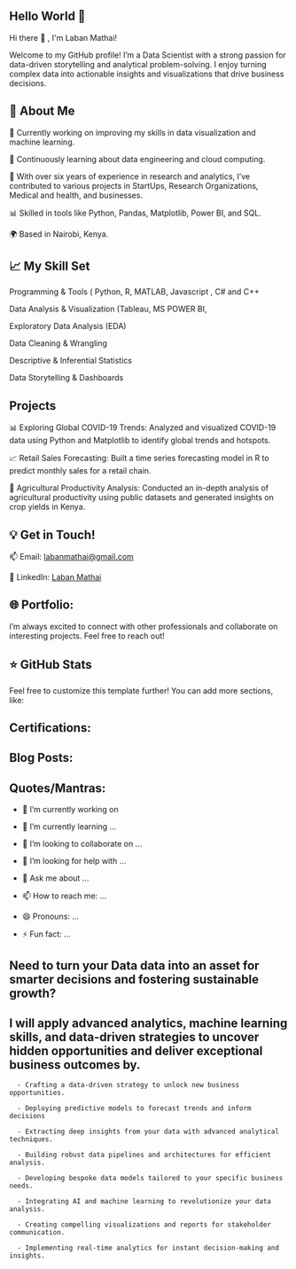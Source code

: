 ## Hello World 👋

Hi there 👋 , I'm Laban Mathai!

Welcome to my GitHub profile! I’m a Data Scientist with a strong passion for data-driven storytelling and analytical problem-solving. I enjoy turning complex data into actionable insights and visualizations that drive business decisions.

## 🚀 About Me

🔭 Currently working on improving my skills in data visualization and machine learning.

🌱 Continuously learning about data engineering and cloud computing.

💼 With over six years of experience in research and analytics, I’ve contributed to various projects in StartUps, Research Organizations, Medical and health, and businesses.

📊 Skilled in tools like Python, Pandas, Matplotlib, Power BI, and SQL.

🌍 Based in Nairobi, Kenya.

## 📈 My Skill Set

Programming & Tools ( Python, R, MATLAB, Javascript , C# and C++

Data Analysis & Visualization (Tableau, MS POWER BI, 

Exploratory Data Analysis (EDA)

Data Cleaning & Wrangling

Descriptive & Inferential Statistics

Data Storytelling & Dashboards

## Projects

📊 Exploring Global COVID-19 Trends: Analyzed and visualized COVID-19 data using Python and Matplotlib to identify global trends and hotspots.

📈 Retail Sales Forecasting: Built a time series forecasting model in R to predict monthly sales for a retail chain.

🌾 Agricultural Productivity Analysis: Conducted an in-depth analysis of agricultural productivity using public datasets and generated insights on crop yields in Kenya.

## 💡 Get in Touch!

📫 Email: labanmathai@gmail.com

💼 LinkedIn: [Laban Mathai](https://www.linkedin.com/in/laban-mathai-89a6948a/)

## 🌐 Portfolio: 

I’m always excited to connect with other professionals and collaborate on interesting projects. Feel free to reach out!

## ⭐ GitHub Stats


Feel free to customize this template further! You can add more sections, like:

## Certifications: 


## Blog Posts: 

## Quotes/Mantras: 


- 🔭 I’m currently working on 
  
- 🌱 I’m currently learning ...
- 👯 I’m looking to collaborate on ...
- 🤔 I’m looking for help with ...
- 💬 Ask me about ...
- 📫 How to reach me: ...
- 😄 Pronouns: ...
- ⚡ Fun fact: ...
  
## Need to turn your Data data into an asset for smarter decisions and fostering sustainable growth?
  ## I will apply advanced analytics, machine learning skills, and data-driven strategies to uncover hidden opportunities and deliver exceptional business outcomes by.
      - Crafting a data-driven strategy to unlock new business opportunities.
  
      - Deploying predictive models to forecast trends and inform decisions
  
      - Extracting deep insights from your data with advanced analytical techniques.
  
      - Building robust data pipelines and architectures for efficient analysis.
  
      - Developing bespoke data models tailored to your specific business needs.
  
      - Integrating AI and machine learning to revolutionize your data analysis.
  
      - Creating compelling visualizations and reports for stakeholder communication.
  
      - Implementing real-time analytics for instant decision-making and insights.

<!--
**karanim/karanim** is a ✨ _special_ ✨ repository because its `README.md` (this file) appears on your GitHub profile.
